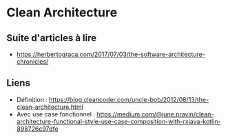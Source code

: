 # Clean Architecture

## Suite d'articles à lire

* https://herbertograca.com/2017/07/03/the-software-architecture-chronicles/

## Liens

* Définition : https://blog.cleancoder.com/uncle-bob/2012/08/13/the-clean-architecture.html
* Avec use case fonctionnel : https://medium.com/@june.pravin/clean-architecture-functional-style-use-case-composition-with-rxjava-kotlin-898726c97dfe
